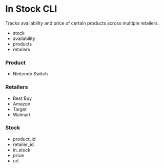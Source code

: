 # In Stock CLI

Tracks availability and price of certain products across multiple retailers.

- stock
- availability
- products
- retailers

### Product
- Nintendo Switch

### Retailers
- Best Buy
- Amazon
- Target
- Walmart

### Stock
- product_id
- retailer_id
- in_stock
- price
- url
